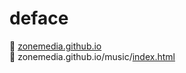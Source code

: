 # deface
📁 <a href="https://github.com/zonemedia/zonemedia.github.io">zonemedia.github.io</a>
<br />
📁 zonemedia.github.io/music/<a href="https://zonemedia.github.io/deface">index.html</a>
